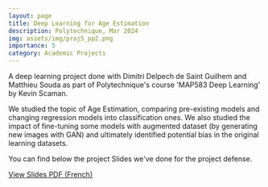 ```yaml
---
layout: page
title: Deep Learning for Age Estimation
description: Polytechnique, Mar 2024
img: assets/img/proj5_pp2.png
importance: 5
category: Academic Projects
---
```


A deep learning project done with Dimitri Delpech de Saint Guilhem and Matthieu Souda as part of Polytechnique's course 'MAP583 Deep Learning' by Kevin Scaman.

We studied the topic of Age Estimation, comparing pre-existing models and changing regression models into classification ones. We also studied the impact of fine-tuning some models with augmented dataset (by generating new images with GAN) and ultimately identified potential bias in the original learning datasets.

You can find below the project Slides we've done for the project defense.

<div class="mt-4">
    <a href="../../assets/pdf/EA MAP583 Age Estimation.pdf" class="btn btn-primary" target="_blank">
        View Slides PDF (French)
    </a>
</div>